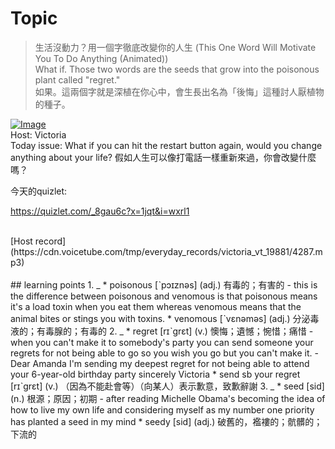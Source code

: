 # Topic

> 生活沒動力？用一個字徹底改變你的人生 (This One Word Will Motivate You To Do Anything (Animated)) <br>
> What if. Those two words are the seeds that grow into the poisonous plant called "regret." <br>
> 如果。這兩個字就是深植在你心中，會生長出名為「後悔」這種討人厭植物的種子。 <br>

[![Image](https://cdn.voicetube.com/assets/thumbnails/GfIPI7K9nK0.jpg)](https://www.youtube.com/embed/GfIPI7K9nK0?rel=0&showinfo=0&cc_load_policy=0&controls=1&autoplay=1&iv_load_policy=3&playsinline=1&wmode=transparent&start=88&end=95&enablejsapi=1&origin=https://tw.voicetube.com&widgetid=1)<br>
Host: Victoria
<br>Today issue: What if you can hit the restart button again, would you change anything about your life? 假如人生可以像打電話一樣重新來過，你會改變什麼嗎？



今天的quizlet:

https://quizlet.com/_8gau6c?x=1jqt&i=wxrl1




<br>
[Host record](https://cdn.voicetube.com/tmp/everyday_records/victoria_vt_19881/4287.mp3)
<br><br>
## learning points
1. _
	* poisonous [ˋpɔɪznəs] (adj.) 有毒的；有害的
		- this is the difference between poisonous and venomous is that poisonous means it's a load toxin when you eat them whereas venomous means that the animal bites or stings you with toxins.
	* venomous [ˋvɛnəməs] (adj.) 分泌毒液的；有毒腺的；有毒的
2. _
	* regret [rɪˋgrɛt] (v.) 懊悔；遺憾；惋惜；痛惜
		- when you can't make it to somebody's party you can send someone your regrets for not being able to go so you wish you go but you can't make it.
		- Dear Amanda I'm sending my deepest regret for not being able to attend your 6-year-old birthday party sincerely Victoria
	* send sb your regret [rɪˋgrɛt] (v.) （因為不能赴會等）（向某人）表示歉意，致歉辭謝
3. _
	* seed [sid] (n.) 根源；原因；初期
		- after reading Michelle Obama's becoming the idea of how to live my own life and considering myself as my number one priority has planted a seed in my mind
	* seedy [sid] (adj.) 破舊的，襤褸的；骯髒的；下流的
